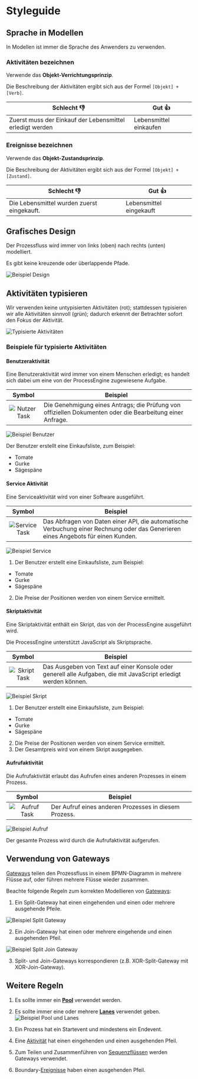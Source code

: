 # Styleguide

## Sprache in Modellen

In Modellen ist immer die Sprache des Anwenders zu verwenden.

### Aktivitäten bezeichnen

Verwende das **Objekt-Verrichtungsprinzip**.

Die Beschreibung der Aktivitäten ergibt sich aus der Formel `[Objekt] + [Verb]`.


| Schlecht 👎                        | Gut 👍                   |
|------------------------------------|-------------------------|
| Zuerst muss der Einkauf der Lebensmittel erledigt werden | Lebensmittel einkaufen |


### Ereignisse bezeichnen

Verwende das **Objekt-Zustandsprinzip**.

Die Beschreibung der Aktivitäten ergibt sich aus der Formel `[Objekt] +
[Zustand]`.

| Schlecht 👎                        | Gut 👍                   |
|------------------------------------|-------------------------|
| Die Lebensmittel wurden zuerst eingekauft. | Lebensmittel eingekauft |


## Grafisches Design

Der Prozessfluss wird immer von links (oben) nach rechts (unten) modelliert.

Es gibt keine kreuzende oder überlappende Pfade.

![Beispiel Design](./assets/example_design.svg)

## Aktivitäten typisieren

Wir verwenden keine untypisierten Aktivitäten (rot); stattdessen typisieren wir
alle Aktivitäten sinnvoll (grün); dadurch erkennt der Betrachter sofort den
Fokus der Aktivität.

![Typisierte Aktivitäten](./assets/typisierung.svg)

### Beispiele für typisierte Aktivitäten

#### Benutzeraktivität

Eine Benutzeraktivität wird immer von einem Menschen erledigt; es handelt sich
dabei um eine von der ProcessEngine zugewiesene Aufgabe.

| Symbol | Beispiel |
| :----: | -------- |
| ![Nutzer Task](./assets/task_benutzer.svg) | Die Genehmigung eines Antrags; die Prüfung von offiziellen Dokumenten oder die Bearbeitung einer Anfrage. |

![Beispiel Benutzer](./assets/example_benutzer.svg)

Der Benutzer erstellt eine Einkaufsliste, zum Beispiel:
 - Tomate
 - Gurke
 - Sägespäne

#### Service Aktivität

Eine Serviceaktivität wird von einer Software ausgeführt.

| Symbol | Beispiel |
| :----: | -------- |
| ![Service Task](./assets/task_service.svg) | Das Abfragen von Daten einer API, die automatische Verbuchung einer Rechnung oder das Generieren eines Angebots für einen Kunden. |

![Beispiel Service](./assets/example_service.svg)

1. Der Benutzer erstellt eine Einkaufsliste, zum Beispiel:
 - Tomate
 - Gurke
 - Sägespäne
2. Die Preise der Positionen werden von einem Service ermittelt.

#### Skriptaktivität

Eine Skriptaktivität enthält ein Skript, das von der ProcessEngine ausgeführt
wird.

Die ProcessEngine unterstützt JavaScript als Skriptsprache.

| Symbol | Beispiel |
| :----: | -------- |
| ![Skript Task](./assets/task_skript.svg) | Das Ausgeben von Text auf einer Konsole oder generell alle Aufgaben, die mit JavaScript erledigt werden können. |

![Beispiel Skript](./assets/example_skript.svg)

1. Der Benutzer erstellt eine Einkaufsliste, zum Beispiel:
 - Tomate
 - Gurke
 - Sägespäne
2. Die Preise der Positionen werden von einem Service ermittelt.
3. Der Gesamtpreis wird von einem Skript ausgegeben.

#### Aufrufaktivität

Die Aufrufaktivität erlaubt das Aufrufen eines anderen Prozesses in einem
Prozess.

| Symbol | Beispiel |
| :----: | -------- |
| ![Aufruf Task](./assets/task_aufruf.svg) | Der Aufruf eines anderen Prozesses in diesem Prozess. |

![Beispiel Aufruf](./assets/example_aufruf.svg)

Der gesamte Prozess wird durch die Aufrufaktivität aufgerufen.

## Verwendung von Gateways

[Gateways](../anhang/GLOSSARY.md#gateway) teilen den Prozessfluss in einem
BPMN-Diagramm in mehrere Flüsse auf, oder führen mehrere Flüsse wieder zusammen.

Beachte folgende Regeln zum korrekten Modellieren von
[Gateways](../anhang/GLOSSARY.md#gateway):

1. Ein Split-Gateway hat einen eingehenden und einen oder mehrere ausgehende
   Pfeile.

![Beispiel Split Gateway](./assets/example_split_gateway.svg)

2. Ein Join-Gateway hat einen oder mehrere eingehende und einen ausgehenden
   Pfeil.

![Beispiel Split Join Gateway](./assets/example_split_join_gateway.svg)

3. Split- und Join-Gateways korrespondieren (z.B. XOR-Split-Gateway mit
   XOR-Join-Gateway).

## Weitere Regeln

1. Es sollte immer ein [**Pool**](../anhang/GLOSSARY.md#pool) verwendet werden.
2. Es sollte immer eine oder mehrere [**Lanes**](../anhang/GLOSSARY.md#lane)
   verwendet geben. ![Beispiel Pool und Lanes](./assets/example_pool_lanes.svg)

3. Ein Prozess hat ein Startevent und mindestens ein Endevent.
4. Eine [Aktivität](../anhang/GLOSSARY.md#aktivität) hat einen eingehenden und
   einen ausgehenden Pfeil.
5. Zum Teilen und Zusammenführen von
   [Sequenzflüssen](../anhang/GLOSSARY.md#sequenzfluss) werden Gateways
   verwendet.
6. Boundary-[Ereignisse](../anhang/GLOSSARY.md#ereignis) haben einen ausgehenden
   Pfeil.
